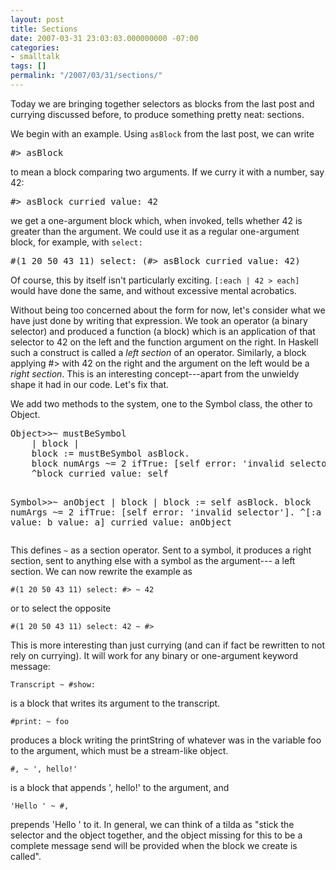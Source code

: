 ```yaml
---
layout: post
title: Sections
date: 2007-03-31 23:03:03.000000000 -07:00
categories:
- smalltalk
tags: []
permalink: "/2007/03/31/sections/"
---
```

<p>Today we are bringing together selectors as blocks from the last post and currying discussed before, to produce something pretty neat: sections.</p>
<p>We begin with an example. Using <code>asBlock</code> from the last post, we can write</p>
<pre class="smalltalk">
#&gt; asBlock</pre>
<p>to mean a block comparing two arguments. If we curry it with a number, say 42:</p>
<pre class="smalltalk">
#&gt; asBlock curried value: 42</pre>
<p>we get a one-argument block which, when invoked, tells whether 42 is greater than the argument. We could use it as a regular one-argument block, for example, with <code>select:</code></p>
<pre class="smalltalk">
#(1 20 50 43 11) select: (#&gt; asBlock curried value: 42)</pre>
<p>Of course, this by itself isn't particularly exciting. <code>[:each | 42 &gt; each]</code> would have done the same, and without excessive mental acrobatics.</p>
<p>Without being too concerned about the form for now, let's consider what we have just done by writing that expression. We took an operator (a binary selector) and produced a function (a block) which is an application of that selector to 42 on the left and the function argument on the right. In Haskell such a construct is called a <em>left section</em> of an operator. Similarly, a block applying #&gt; with 42 on the right and the argument on the left would be a <em>right section</em>. This is an interesting concept---apart from the unwieldy shape it had in our code. Let's fix that.</p>
<p>We add two methods to the system, one to the Symbol class, the other to Object.</p>
<pre class="smalltalk">
Object&gt;&gt;~ mustBeSymbol
	| block |
	block := mustBeSymbol asBlock.
	block numArgs ~= 2 ifTrue: [self error: 'invalid selector'].
	^block curried value: self

Symbol&gt;&gt;~ anObject
	| block |
	block := self asBlock.
	block numArgs ~= 2 ifTrue: [self error: 'invalid selector'].
	^[:a :b | block value: b value: a] curried value: anObject</pre>
<p>This defines <code>~</code> as a section operator. Sent to a symbol, it produces a right section, sent to anything else with a symbol as the argument---
a left section. We can now rewrite the example as

```
#(1 20 50 43 11) select: #> ~ 42
```

or to select the opposite

```
#(1 20 50 43 11) select: 42 ~ #>
```

This is more interesting than just currying (and can if fact be rewritten to not rely on currying). It will work for any binary or one-argument keyword message:

```
Transcript ~ #show:
```

is a block that writes its argument to the transcript.

```
#print: ~ foo
```

produces a block writing the printString of whatever was in the variable foo to the argument, which must be a stream-like object.

```
#, ~ ', hello!'
```

is a block that appends ', hello!' to the argument, and

```
'Hello ' ~ #,
```

prepends 'Hello ' to it. In general, we can think of a tilda as "stick the selector and the object together, and the object missing for this to be a complete message send will be provided when the block we create is called".


